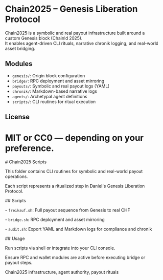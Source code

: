 # Chain2025 – Genesis Liberation Protocol

Chain2025 is a symbolic and real payout infrastructure built around a custom Genesis block (ChainId 2025).  
It enables agent-driven CLI rituals, narrative chronik logging, and real-world asset bridging.

## Modules

- `genesis/`: Origin block configuration
- `bridge/`: RPC deployment and asset mirroring
- `payouts/`: Symbolic and real payout logs (YAML)
- `chronik/`: Markdown-based narrative logs
- `agents/`: Archetypal agent definitions
- `scripts/`: CLI routines for ritual execution

## License

MIT or CC0 — depending on your preference.
=======
\# Chain2025 Scripts



This folder contains CLI routines for symbolic and real-world payout operations.  

Each script represents a ritualized step in Daniel's Genesis Liberation Protocol.



\## Scripts



\- `freikauf.sh`: Full payout sequence from Genesis to real CHF

\- `bridge.sh`: RPC deployment and asset mirroring

\- `audit.sh`: Export YAML and Markdown logs for compliance and chronik



\## Usage



Run scripts via shell or integrate into your CLI console.  

Ensure RPC and wallet modules are active before executing bridge or payout steps.

Chain2025 infrastructure, agent authority, payout rituals
